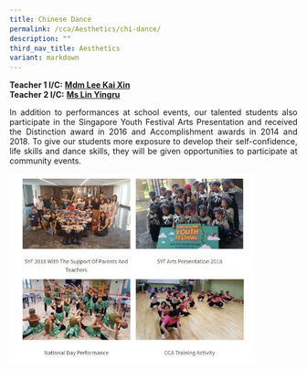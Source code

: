 ```yaml
---
title: Chinese Dance
permalink: /cca/Aesthetics/chi-dance/
description: ""
third_nav_title: Aesthetics
variant: markdown
---
```

**Teacher 1 I/C:**&nbsp;**[Mdm Lee Kai Xin](mailto:lee_kai_xin@schools.gov.sg)** <br>
**Teacher 2 I/C:**&nbsp;**[Ms Lin Yingru](mailto:lin_yingru@schools.gov.sg)**  
  
<p align="justify">In addition to performances at school events, our talented students also participate in the Singapore Youth Festival Arts Presentation and received the Distinction award in 2016 and Accomplishment awards in 2014 and 2018. To give our students more exposure to develop their self-confidence, life skills and dance skills, they will be given opportunities to participate at community events.</p>

<img src="/images/photo1668929981.jpeg" style="width:85%">